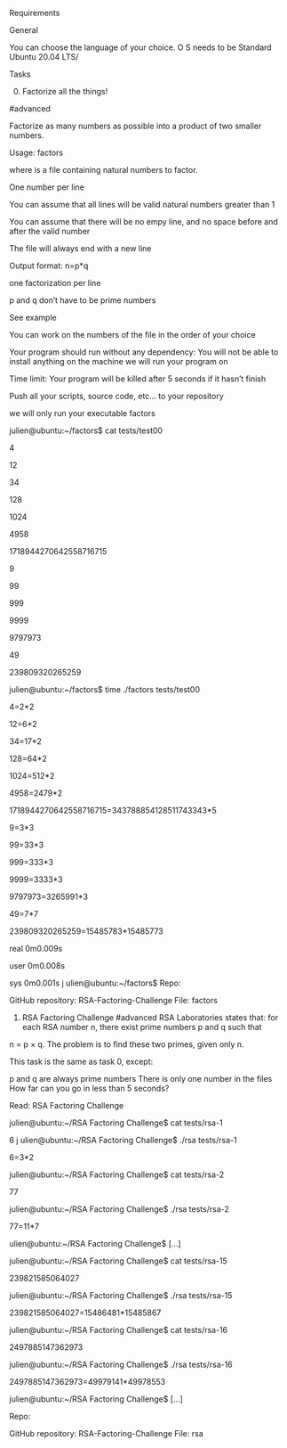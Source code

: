 Requirements

General

You can choose the language of your choice.
O
S needs to be Standard Ubuntu 20.04 LTS/

Tasks



0. Factorize all the things!


#advanced


Factorize as many numbers as possible into a product of two smaller numbers.

Usage: factors <file>

  
  where <file> is a file containing natural numbers to factor.

  One number per line

  You can assume that all lines will be valid natural numbers greater than 1

  You can assume that there will be no empy line, and no space before and after the valid number

  The file will always end with a new line

  Output format: n=p*q

  one factorization per line

  p and q don’t have to be prime numbers

  See example

  You can work on the numbers of the file in the order of your choice

  Your program should run without any dependency: You will not be able to install anything on the machine we will run your program on

  Time limit: Your program will be killed after 5 seconds if it hasn’t finish

  Push all your scripts, source code, etc… to your repository

  we will only run your executable factors

  julien@ubuntu:~/factors$ cat tests/test00 

  4

  12

  34

  128

  1024

  4958

  1718944270642558716715

  9

  99

  999

  9999

  9797973

  49

  239809320265259

  julien@ubuntu:~/factors$ time ./factors tests/test00

  4=2*2

  12=6*2

  34=17*2

  128=64*2

  1024=512*2

  4958=2479*2

  1718944270642558716715=343788854128511743343*5

  9=3*3

  99=33*3

  999=333*3

  9999=3333*3


  9797973=3265991*3

  49=7*7

  239809320265259=15485783*15485773


  real    0m0.009s

  user    0m0.008s

  sys 0m0.001s
j
  ulien@ubuntu:~/factors$ 
Repo:

GitHub repository: RSA-Factoring-Challenge
File: factors
   
1. RSA Factoring Challenge
#advanced
RSA Laboratories states that: for each RSA number n, there exist prime numbers p and q such that

n = p × q. The problem is to find these two primes, given only n.

This task is the same as task 0, except:

p and q are always prime numbers
There is only one number in the files
How far can you go in less than 5 seconds?

Read: RSA Factoring Challenge

  julien@ubuntu:~/RSA Factoring Challenge$ cat tests/rsa-1

  6
j
  ulien@ubuntu:~/RSA Factoring Challenge$ ./rsa tests/rsa-1

  6=3*2

  julien@ubuntu:~/RSA Factoring Challenge$ cat tests/rsa-2

  77

  julien@ubuntu:~/RSA Factoring Challenge$ ./rsa tests/rsa-2

  77=11*7

  ulien@ubuntu:~/RSA Factoring Challenge$ [...]  

  julien@ubuntu:~/RSA Factoring Challenge$ cat tests/rsa-15

  239821585064027

  julien@ubuntu:~/RSA Factoring Challenge$ ./rsa tests/rsa-15 

  239821585064027=15486481*15485867

  julien@ubuntu:~/RSA Factoring Challenge$ cat tests/rsa-16

  2497885147362973

  julien@ubuntu:~/RSA Factoring Challenge$ ./rsa tests/rsa-16

  2497885147362973=49979141*49978553

  julien@ubuntu:~/RSA Factoring Challenge$ [...]

  Repo:


  GitHub repository: RSA-Factoring-Challenge
File: rsa
   
